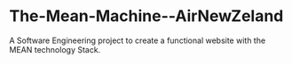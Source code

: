 # The-Mean-Machine--AirNewZeland <br>

A Software Engineering project to create a functional website with the MEAN technology Stack.
